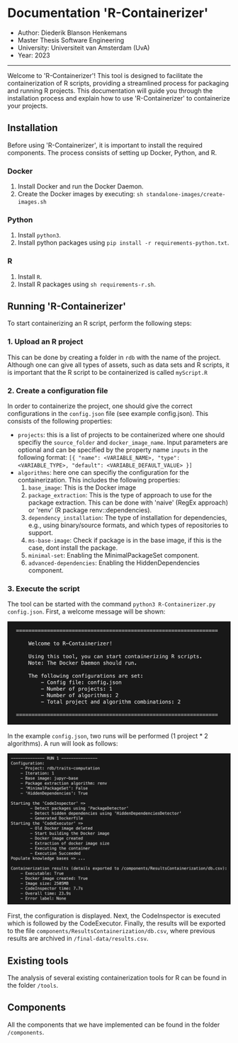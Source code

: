 # Documentation 'R-Containerizer'
- Author: Diederik Blanson Henkemans
- Master Thesis Software Engineering
- University: Universiteit van Amsterdam (UvA)
- Year: 2023

---
Welcome to 'R-Containerizer'! This tool is designed to facilitate the containerization of R scripts, providing a streamlined process for packaging and running R projects. This documentation will guide you through the installation process and explain how to use 'R-Containerizer' to containerize your projects. 

## Installation
Before using 'R-Containerizer', it is important to install the required components. The process consists of setting up Docker, Python, and R.

### Docker
1. Install Docker and run the Docker Daemon.
2. Create the Docker images by executing: `sh standalone-images/create-images.sh`

### Python
1. Install `python3`.
2. Install python packages using `pip install -r requirements-python.txt`.

### R
1. Install `R`.
2. Install R packages using `sh requirements-r.sh`.


## Running 'R-Containerizer'
To start containerizing an R script, perform the following steps:

### 1. Upload an R project 
This can be done by creating a folder in `rdb` with the name of the project. Although one can give all types of assets, such as data sets and R scripts, it is important that the R script to be containerized is called `myScript.R`

### 2. Create a configuration file
In order to containerize the project, one should give the correct configurations in the `config.json` file (see example config.json). This consists of the following properties:
- `projects`: this is a list of projects to be containerized where one should specifiy the `source_folder` and `docker_image_name`. Input parameters are optional and can be specified by the property name `inputs` in the following format:
`
[{
    "name": <VARIABLE_NAME>,
    "type": <VARIABLE_TYPE>,
    "default": <VARIABLE_DEFAULT_VALUE>
}]
` 
- `algorithms`: here one can specifiy the configuration for the containerization. This includes the following properties:
    1. `base_image`: This is the Docker image
    2. `package_extraction`: This is the type of approach to use for the package extraction. This can be done with 'naive' (RegEx approach) or 'renv' (R package renv::dependencies).
    3. `dependency_installation`: The type of installation for dependencies, e.g., using binary/source formats, and which types of repositories to support.
    4. `ms-base-image`: Check if package is in the base image, if this is the case, dont install the package.
    5. `minimal-set`: Enabling the MinimalPackageSet component.
    6. `advanced-dependencies`: Enabling the HiddenDependencies component.

### 3. Execute the script
The tool can be started with the command `python3 R-Containerizer.py config.json`. First, a welcome message will be shown:
<br>

![Image Description](screenshots/welcome-msg.png)

In the example `config.json`, two runs will be performed (1 project * 2 algorithms). A run will look as follows:
<br>

![Image Description](screenshots/run-traits.png)

First, the configuration is displayed. Next, the CodeInspector is executed which is followed by the CodeExecutor. Finally, the results will be exported to the file `components/ResultsContainerization/db.csv`, where previous results are archived in `/final-data/results.csv`.

## Existing tools
The analysis of several existing containerization tools for R can be found in the folder `/tools`.

## Components
All the components that we have implemented can be found in the folder `/components`.
